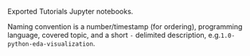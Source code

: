Exported Tutorials Jupyter notebooks. 

Naming convention is a number/timestamp (for ordering), programming language, covered topic, and a short `-` delimited description, e.g.`1.0-python-eda-visualization`.